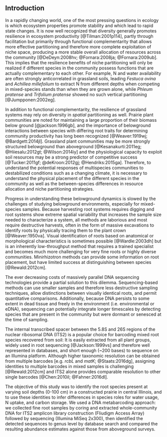 
## Introduction

In a rapidly changing world, one of the most pressing questions in ecology is which ecosystem properties promote stability and which lead to rapid state changes. It is now well recognized that diversity generally promotes resilience in ecosystem productivity [@Tilman:2001p114], partly through facilitation but primarily through functional complementarity that allows more effective partitioning and therefore more complete exploitation of niche space, producing a more stable overall allocation of resources across the community [@DeDeyn:2008hv; @Fornara:2008ja; @Fornara:2009ub].
This implies that the resilience benefits of niche partitioning will only be realized if different species in the community possess functions that are actually complementary to each other.
For example, N and water availability are often strongly anticorrelated in grassland soils, leading *Festuca ovina* and *Achillea millefolium* to extract N from different depths when competing in mixed-species stands than when they are grown alone, while *Phleum pratense* and *Trifolium pratense* showed no such vertical partitioning [@Jumpponen:2002eg]. 

In addition to functional complementarity, the resilience of grassland systems may rely on diversity in *spatial* partitioning as well. Prairie plant communities are noted for maintaining a large proportion of their biomass below ground [@jackson:1996gb], and the importance of belowground interactions between species with differing root traits for determining community productivity has long been recognized [@Weaver:1919wj; @Bardgett:2014jl].
Grassland plant communities may be more strongly structured belowground than aboveground [@Kesanakurti:2011eg; @Hiiesalu:2012gt; @Wilson:2014iy] and the physiological capacity to exploit soil resources may be a strong predictor of competitive success [@Tucker:2011gf; @deKroon:2012gj; @Hendriks:2015ga].
Therefore, to understand the potential responses of multispecies communities to destabilized conditions such as a changing climate, it is necessary to understand the physical placement of the different species in the community as well as the between-species differences in resource allocation and niche partitioning strategies.

Progress in understanding these belowground dynamics is slowed by the challenges of studying belowground environments, especially for mixed-species samples. Because harvesting root systems requires digging and root systems show extreme spatial variability that increases the sample size needed to characterize a system, all methods are laborious and most require destructive harvests, often in the form of massive excavations to identify roots by physically tracing them to the plant crown [@Weaver:1950va]. Visual identification of roots based on anatomical or morphological characteristics is sometimes possible [@Wardle:2003dh] but is an inherently low-throughput method that requires a trained specialist and becomes much more challenging for very fine roots or highly diverse communities. Minirhizotron methods can provide some information on root placement, but have limited success at distinguishing between species [@Rewald:2012cm].

The ever decreasing costs of massively parallel DNA sequencing technologies provide a partial solution to this dilemma. Sequencing-based methods can use smaller samples and therefore less destructive sampling techniques, allow distinctions between visually identical roots, and permit quantitative comparisons. Additionally, because DNA persists to some extent in dead tissue and freely in the environment (i.e. environmental or eDNA), sequencing can potentially integrate longer timescales by detecting species that are present in the community but were dormant or senesced at the time of sampling. 

The internal transcribed spacer between the 5.8S and 26S regions of the nuclear ribosomal DNA (ITS2) is a popular choice for barcoding mixed root species recovered from soil: It is easily extracted from all plant groups, widely used in root sequencing [@Jackson:1999vs] and therefore well represented in databases, and short enough (~200 bases) to sequence on an Illumina platform. Although higher taxonomic resolution can be obtained from multiple barcodes [e.g. *rcbL* and *matK*; @Staats:2016dg], assigning identities to multiple barcodes in mixed samples is challenging [@Rewald:2012cm] and ITS2 alone provides comparable resolution to other single barcodes [@Chen:2010il; @Fahner:2016dl]. 

The objective of this study was to identify the root species present at varying soil depths (0-100 cm) in a constructed prairie in central Illinois, and to use these identities to infer differences in species roles for water usage, N uptake, and carbon storage. We used a DNA metabarcoding approach: we collected fine root samples by coring and extracted whole-community DNA for ITS2 amplicon library construction (Fliudigm Access Array) followed by sequencing (Illumina MiSeq 2x300), then identified the detected sequences to genus level by database search and compared the resulting abundance estimates against those from aboveground surveys.
